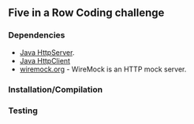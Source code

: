 ## Five in a Row Coding challenge 

### Dependencies
- [Java HttpServer](https://docs.oracle.com/javase/8/docs/jre/api/net/httpserver/spec/com/sun/net/httpserver/HttpServer.html).
- [Java HttpClient](https://docs.oracle.com/en/java/javase/11/docs/api/java.net.http/java/net/http/HttpClient.html)
- [wiremock.org](http://wiremock.org/docs/) - WireMock is an HTTP mock server. 

### Installation/Compilation 

### Testing